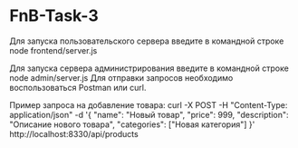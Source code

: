 # FnB-Task-3
Для запуска пользовательского сервера введите в командной строке node frontend/server.js

Для запуска сервера администрирования введите в командной строке node admin/server.js
Для отправки запросов необходимо воспользоваться Postman или curl.

Пример запроса на добавление товара:
curl -X POST -H "Content-Type: application/json" -d '{
  "name": "Новый товар",
  "price": 999,
  "description": "Описание нового товара",
  "categories": ["Новая категория"]
}' http://localhost:8330/api/products